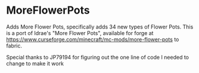 # MoreFlowerPots
 
Adds More Flower Pots, specifically adds 34 new types of Flower Pots. This is a port of Idrae's "More Flower Pots", available for forge at https://www.curseforge.com/minecraft/mc-mods/more-flower-pots to fabric.

Special thanks to JP79194 for figuring out the one line of code I needed to change to make it work
